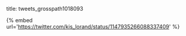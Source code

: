 title: tweets_grosspath1018093

{% embed url='https://twitter.com/kis_lorand/status/1147935266088337409' %}
